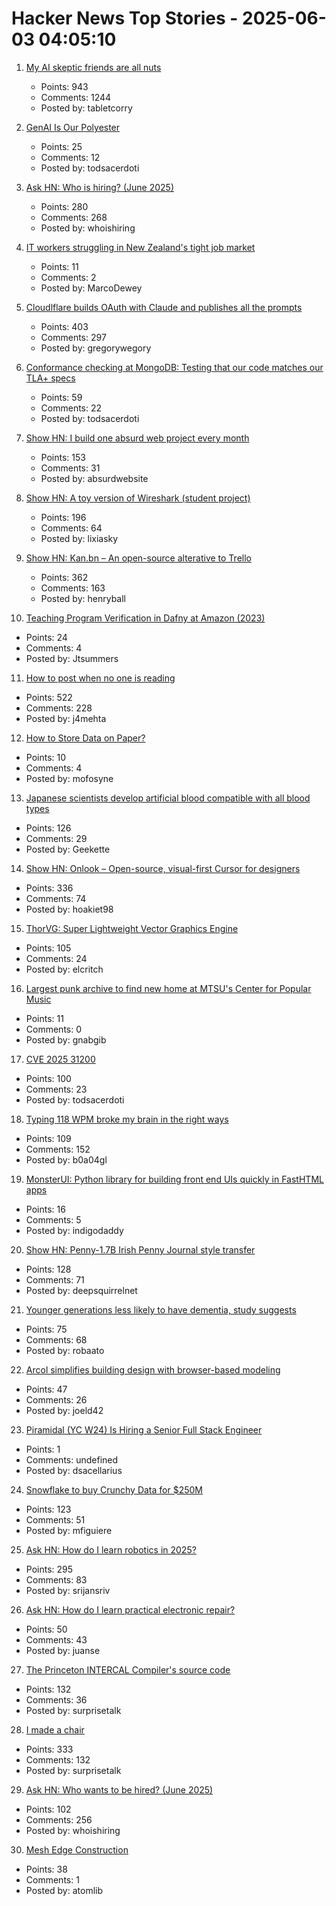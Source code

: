 # Hacker News Top Stories - 2025-06-03 04:05:10

1. [My AI skeptic friends are all nuts](https://fly.io/blog/youre-all-nuts/)
   - Points: 943
   - Comments: 1244
   - Posted by: tabletcorry

2. [GenAI Is Our Polyester](https://culture.ghost.io/genai-is-our-polyester/)
   - Points: 25
   - Comments: 12
   - Posted by: todsacerdoti

3. [Ask HN: Who is hiring? (June 2025)](undefined)
   - Points: 280
   - Comments: 268
   - Posted by: whoishiring

4. [IT workers struggling in New Zealand's tight job market](https://www.rnz.co.nz/news/chinese/562914/it-workers-struggling-in-new-zealand-s-tight-job-market)
   - Points: 11
   - Comments: 2
   - Posted by: MarcoDewey

5. [Cloudlflare builds OAuth with Claude and publishes all the prompts](https://github.com/cloudflare/workers-oauth-provider/)
   - Points: 403
   - Comments: 297
   - Posted by: gregorywegory

6. [Conformance checking at MongoDB: Testing that our code matches our TLA+ specs](https://www.mongodb.com/blog/post/engineering/conformance-checking-at-mongodb-testing-our-code-matches-our-tla-specs)
   - Points: 59
   - Comments: 22
   - Posted by: todsacerdoti

7. [Show HN: I build one absurd web project every month](https://absurd.website)
   - Points: 153
   - Comments: 31
   - Posted by: absurdwebsite

8. [Show HN: A toy version of Wireshark (student project)](https://github.com/lixiasky/vanta)
   - Points: 196
   - Comments: 64
   - Posted by: lixiasky

9. [Show HN: Kan.bn – An open-source alterative to Trello](https://github.com/kanbn/kan)
   - Points: 362
   - Comments: 163
   - Posted by: henryball

10. [Teaching Program Verification in Dafny at Amazon (2023)](https://dafny.org/blog/2023/12/15/teaching-program-verification-in-dafny-at-amazon/)
   - Points: 24
   - Comments: 4
   - Posted by: Jtsummers

11. [How to post when no one is reading](https://www.jeetmehta.com/posts/thrive-in-obscurity)
   - Points: 522
   - Comments: 228
   - Posted by: j4mehta

12. [How to Store Data on Paper?](https://www.monperrus.net/martin/store-data-paper)
   - Points: 10
   - Comments: 4
   - Posted by: mofosyne

13. [Japanese scientists develop artificial blood compatible with all blood types](https://www.tokyoweekender.com/entertainment/tech-trends/japanese-scientists-develop-artificial-blood/)
   - Points: 126
   - Comments: 29
   - Posted by: Geekette

14. [Show HN: Onlook – Open-source, visual-first Cursor for designers](https://github.com/onlook-dev/onlook)
   - Points: 336
   - Comments: 74
   - Posted by: hoakiet98

15. [ThorVG: Super Lightweight Vector Graphics Engine](https://www.thorvg.org/about)
   - Points: 105
   - Comments: 24
   - Posted by: elcritch

16. [Largest punk archive to find new home at MTSU's Center for Popular Music](https://mtsunews.com/worlds-largest-punk-archive-moves-to-center-for-popular-music/)
   - Points: 11
   - Comments: 0
   - Posted by: gnabgib

17. [CVE 2025 31200](https://blog.noahhw.dev/posts/cve-2025-31200/)
   - Points: 100
   - Comments: 23
   - Posted by: todsacerdoti

18. [Typing 118 WPM broke my brain in the right ways](http://balaji-amg.surge.sh/blog/typing-118-wpm-brain-rewiring)
   - Points: 109
   - Comments: 152
   - Posted by: b0a04gl

19. [MonsterUI: Python library for building front end UIs quickly in FastHTML apps](https://www.answer.ai/posts/2025-01-15-monsterui.html)
   - Points: 16
   - Comments: 5
   - Posted by: indigodaddy

20. [Show HN: Penny-1.7B Irish Penny Journal style transfer](https://huggingface.co/dleemiller/Penny-1.7B)
   - Points: 128
   - Comments: 71
   - Posted by: deepsquirrelnet

21. [Younger generations less likely to have dementia, study suggests](https://www.theguardian.com/society/2025/jun/02/younger-generations-less-likely-dementia-study)
   - Points: 75
   - Comments: 68
   - Posted by: robaato

22. [Arcol simplifies building design with browser-based modeling](https://www.arcol.io/)
   - Points: 47
   - Comments: 26
   - Posted by: joeld42

23. [Piramidal (YC W24) Is Hiring a Senior Full Stack Engineer](https://www.ycombinator.com/companies/piramidal/jobs/1a1PgE9-senior-full-stack-engineer)
   - Points: 1
   - Comments: undefined
   - Posted by: dsacellarius

24. [Snowflake to buy Crunchy Data for $250M](https://www.wsj.com/articles/snowflake-to-buy-crunchy-data-for-250-million-233543ab)
   - Points: 123
   - Comments: 51
   - Posted by: mfiguiere

25. [Ask HN: How do I learn robotics in 2025?](undefined)
   - Points: 295
   - Comments: 83
   - Posted by: srijansriv

26. [Ask HN: How do I learn practical electronic repair?](undefined)
   - Points: 50
   - Comments: 43
   - Posted by: juanse

27. [The Princeton INTERCAL Compiler's source code](https://esoteric.codes/blog/published-for-the-first-time-the-original-intercal72-compiler-code)
   - Points: 132
   - Comments: 36
   - Posted by: surprisetalk

28. [I made a chair](https://milofultz.com/2025-05-27-i-made-a-chair.html)
   - Points: 333
   - Comments: 132
   - Posted by: surprisetalk

29. [Ask HN: Who wants to be hired? (June 2025)](undefined)
   - Points: 102
   - Comments: 256
   - Posted by: whoishiring

30. [Mesh Edge Construction](https://maxliani.wordpress.com/2025/03/01/mesh-edge-construction/)
   - Points: 38
   - Comments: 1
   - Posted by: atomlib

